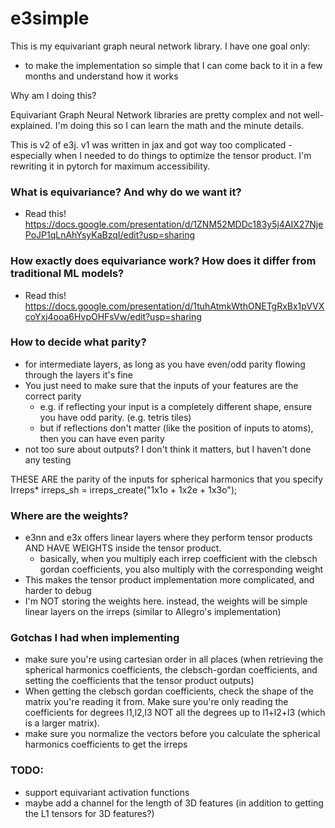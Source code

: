 # e3simple

This is my equivariant graph neural network library. I have one goal only:
- to make the implementation so simple that I can come back to it in a few months and understand how it works

Why am I doing this?

Equivariant Graph Neural Network libraries are pretty complex and not well-explained. I'm doing this so I can learn the math and the minute details.


This is v2 of e3j. v1 was written in jax and got way too complicated - especially when I needed to do things to optimize the tensor product. I'm rewriting it in pytorch for maximum accessibility.


### What is equivariance? And why do we want it?
- Read this! https://docs.google.com/presentation/d/1ZNM52MDDc183y5j4AIX27NjePoJP1qLnAhYsyKaBzqI/edit?usp=sharing

### How exactly does equivariance work? How does it differ from traditional ML models?

- Read this! https://docs.google.com/presentation/d/1tuhAtmkWthONETgRxBx1pVVXcoYxj4ooa6HvpOHFsVw/edit?usp=sharing

### How to decide what parity?
- for intermediate layers, as long as you have even/odd parity flowing through the layers it's fine
- You just need to make sure that the inputs of your features are the correct parity
    - e.g. if reflecting your input is a completely different shape, ensure you have odd parity. (e.g. tetris tiles)
    - but if reflections don't matter (like the position of inputs to atoms), then you can have even parity
- not too sure about outputs? I don't think it matters, but I haven't done any testing


THESE ARE the parity of the inputs for spherical harmonics that you specify
    Irreps* irreps_sh = irreps_create("1x1o + 1x2e + 1x3o");


### Where are the weights?
- e3nn and e3x offers linear layers where they perform tensor products AND HAVE WEIGHTS inside the tensor product.
    - basically, when you multiply each irrep coefficient with the clebsch gordan coefficients, you also multiply with the corresponding weight
- This makes the tensor product implementation more complicated, and harder to debug
- I'm NOT storing the weights here. instead, the weights will be simple linear layers on the irreps (similar to Allegro's implementation)



### Gotchas I had when implementing
- make sure you're using cartesian order in all places (when retrieving the spherical harmonics coefficients, the clebsch-gordan coefficients, and setting the coefficients that the tensor product outputs)
- When getting the clebsch gordan coefficients, check the shape of the matrix you're reading it from. Make sure you're only
reading the coefficients for degrees l1,l2,l3 NOT all the degrees up to l1+l2+l3 (which is a larger matrix).
- make sure you normalize the vectors before you calculate the spherical harmonics coefficients to get the irreps


### TODO:
- support equivariant activation functions
- maybe add a channel for the length of 3D features (in addition to getting the L1 tensors for 3D features?)
